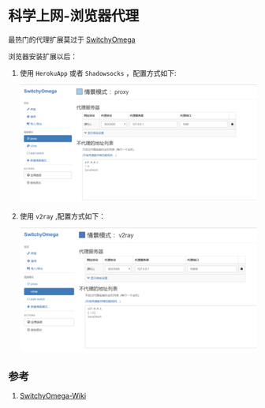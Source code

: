 # 科学上网-浏览器代理

最热门的代理扩展莫过于 [SwitchyOmega](https://github.com/FelisCatus/SwitchyOmega/releases)

浏览器安装扩展以后：
1. 使用 `HerokuApp` 或者 `Shadowsocks` ，配置方式如下:

    ![配置](/Images/Linux/Wall/科学上网-浏览器代理/outside_02.png '配置')

1. 使用 `v2ray` ,配置方式如下：

    ![配置](/Images/Linux/Wall/科学上网-浏览器代理/outside_03.png '配置')


## 参考
1. [SwitchyOmega-Wiki](https://github.com/FelisCatus/SwitchyOmega/wiki)